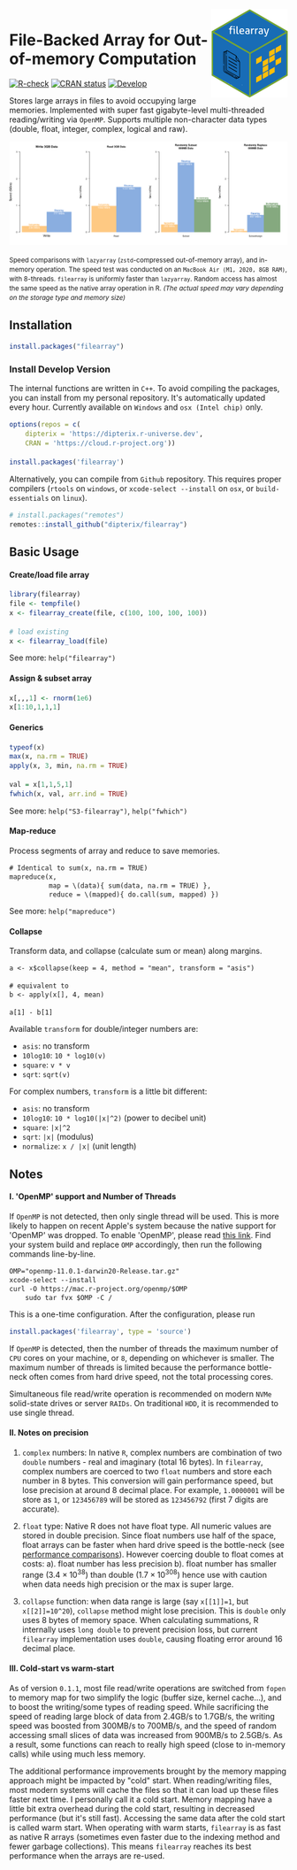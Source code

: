 <img src="https://raw.githubusercontent.com/dipterix/filearray/main/inst/hexbadge.png" height="160px" align="right" />

# File-Backed Array for Out-of-memory Computation


<!-- badges: start -->
[![R-check](https://github.com/dipterix/filearray/workflows/R-CMD-check/badge.svg)](https://github.com/dipterix/filearray/actions)
[![CRAN status](https://www.r-pkg.org/badges/version/filearray)](https://CRAN.R-project.org/package=filearray)
[![Develop](https://dipterix.r-universe.dev/badges/filearray)](https://dipterix.r-universe.dev/ui#builds)
<!-- badges: end -->

Stores large arrays in files to avoid occupying large memories. Implemented with super fast gigabyte-level multi-threaded reading/writing via `OpenMP`. Supports multiple non-character data types (double, float, integer, complex, logical and raw).

![](https://raw.githubusercontent.com/dipterix/filearray/main/adhoc/readme-speed.png)

<small> Speed comparisons with `lazyarray` (`zstd`-compressed out-of-memory array), and in-memory operation. The speed test was conducted on an `MacBook Air (M1, 2020, 8GB RAM)`, with 8-threads. `filearray` is uniformly faster than `lazyarray`. Random access has almost the same speed as the native array operation in R. *(The actual speed may vary depending on the storage type and memory size)* </small>

## Installation

```r
install.packages("filearray")
```

### Install Develop Version

The internal functions are written in `C++`. To avoid compiling the packages, you can install from my personal repository. It's automatically updated every hour. Currently available on `Windows` and `osx (Intel chip)` only.

```r
options(repos = c(
    dipterix = 'https://dipterix.r-universe.dev',
    CRAN = 'https://cloud.r-project.org'))

install.packages('filearray')
```

Alternatively, you can compile from `Github` repository. This requires proper compilers (`rtools` on `windows`, or `xcode-select --install` on `osx`, or `build-essentials` on `linux`).

```r
# install.packages("remotes")
remotes::install_github("dipterix/filearray")
```

## Basic Usage

#### Create/load file array

```r
library(filearray)
file <- tempfile()
x <- filearray_create(file, c(100, 100, 100, 100))

# load existing
x <- filearray_load(file)
```

See more: `help("filearray")`

#### Assign & subset array

```r
x[,,,1] <- rnorm(1e6)
x[1:10,1,1,1]
```

#### Generics

```r
typeof(x)
max(x, na.rm = TRUE)
apply(x, 3, min, na.rm = TRUE)

val = x[1,1,5,1]
fwhich(x, val, arr.ind = TRUE)
```

See more: `help("S3-filearray")`, `help("fwhich")`

#### Map-reduce

Process segments of array and reduce to save memories.

```
# Identical to sum(x, na.rm = TRUE)
mapreduce(x, 
          map = \(data){ sum(data, na.rm = TRUE) }, 
          reduce = \(mapped){ do.call(sum, mapped) })
```

See more: `help("mapreduce")`

#### Collapse

Transform data, and collapse (calculate sum or mean) along margins.

```
a <- x$collapse(keep = 4, method = "mean", transform = "asis")

# equivalent to
b <- apply(x[], 4, mean)

a[1] - b[1]
```

Available `transform` for double/integer numbers are:

* `asis`: no transform
* `10log10`: `10 * log10(v)`
* `square`: `v * v` 
* `sqrt`: `sqrt(v)`

For complex numbers, `transform` is a little bit different:

* `asis`: no transform
* `10log10`: `10 * log10(|x|^2)` (power to decibel unit)
* `square`: `|x|^2` 
* `sqrt`: `|x|` (modulus)
* `normalize`: `x / |x|` (unit length)

## Notes

#### I. 'OpenMP' support and Number of Threads

If `OpenMP` is not detected, then only single thread will be used. This is more likely to happen on recent Apple's system because the native support for 'OpenMP' was dropped. To enable 'OpenMP', please read [this link](https://mac.r-project.org/openmp/). Find your system build and replace `OMP` accordingly, then run the following commands line-by-line.

```
OMP="openmp-11.0.1-darwin20-Release.tar.gz"
xcode-select --install
curl -O https://mac.r-project.org/openmp/$OMP
    sudo tar fvx $OMP -C /
```

This is a one-time configuration. After the configuration, please run 

```r
install.packages('filearray', type = 'source')
```


If `OpenMP` is detected, then the number of threads the maximum number of `CPU` cores on your machine, or `8`, depending on whichever is smaller. The maximum number of threads is limited because the performance bottle-neck often comes from hard drive speed, not the total processing cores. 

Simultaneous file read/write operation is recommended on modern `NVMe` solid-state drives or server `RAIDs`. On traditional `HDD`, it is recommended to use single thread.

#### II. Notes on precision

1. `complex` numbers: In native `R`, complex numbers are combination of two `double` numbers - real and imaginary (total 16 bytes). In `filearray`, complex numbers are coerced to two `float` numbers and store each number in 8 bytes. This conversion will gain performance speed, but lose precision at around 8 decimal place. For example, `1.0000001` will be store as `1`, or `123456789` will be stored as `123456792` (first 7 digits are accurate).

2. `float` type: Native R does not have float type. All numeric values are stored in double precision. Since float numbers use half of the space, float arrays can be faster when hard drive speed is the bottle-neck (see [performance comparisons](https://dipterix.org/filearray/articles/performance.html)). However coercing double to float comes at costs:
  a). float number has less precision 
  b). float number has smaller range ($3.4\times 10^{38}$) than double ($1.7\times 10^{308}$)
hence use with caution when data needs high precision or the max is super large.

3. `collapse` function: when data range is large (say `x[[1]]=1`, but `x[[2]]=10^20`), `collapse` method might lose precision. This is `double` only uses 8 bytes of memory space. When calculating summations, R internally uses `long double` to prevent precision loss, but current `filearray` implementation uses `double`, causing floating error around 16 decimal place. 

#### III. Cold-start vs warm-start

As of version `0.1.1`, most file read/write operations are switched from `fopen` to memory map for two simplify the logic (buffer size, kernel cache...), and to boost the writing/some types of reading speed. While sacrificing the speed of reading large block of data from 2.4GB/s to 1.7GB/s, the writing speed was boosted from 300MB/s to 700MB/s, and the speed of random accessing small slices of data was increased from 900MB/s to 2.5GB/s. As a result, some functions can reach to really high speed (close to in-memory calls) while using much less memory. 

The additional performance improvements brought by the memory mapping approach might be impacted by "cold" start. When reading/writing files, most modern systems will cache the files so that it can load up these files faster next time. I personally call it a cold start. Memory mapping have a little bit extra overhead during the cold start, resulting in decreased performance (but it's still fast). Accessing the same data after the cold start is called warm start. When operating with warm starts, `filearray` is as fast as native R arrays (sometimes even faster due to the indexing method and fewer garbage collections). This means `filearray` reaches its best performance when the arrays are re-used.


